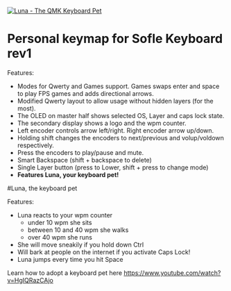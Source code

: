 [![Luna - The QMK Keyboard Pet](https://github.com/HellSingCoder/qmk_firmware/blob/master/keyboards/sofle/keymaps/HellSingCoder/luna.jpg)](https://www.youtube.com/watch?v=HgIQRazCAjo)

# Personal keymap for Sofle Keyboard rev1


Features:

- Modes for Qwerty and Games support. Games swaps enter and space to play FPS games and adds directional arrows.
- Modified Qwerty layout to allow usage without hidden layers (for the most).
- The OLED on master half shows selected OS, Layer and caps lock state.
- The secondary display shows a logo and the wpm counter.
- Left encoder controls arrow left/right. Right encoder arrow up/down.
- Holding shift changes the encoders to next/previous and volup/voldown respectively.
- Press the encoders to play/pause and mute.
- Smart Backspace (shift + backspace to delete)
- Single Layer button (press to Lower, shift + press to change mode)
- **Features Luna, your keyboard pet!**

#Luna, the keyboard pet

Features:
- Luna reacts to your wpm counter
    - under 10 wpm she sits
    - between 10 and 40 wpm she walks
    - over 40 wpm she runs
- She will move sneakily if you hold down Ctrl
- Will bark at people on the internet if you activate Caps Lock!
- Luna jumps every time you hit Space


Learn how to adopt a keyboard pet here
https://www.youtube.com/watch?v=HgIQRazCAjo
